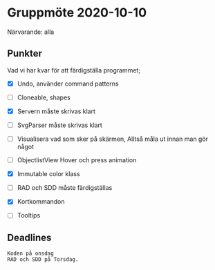 # Gruppmöte 2020-10-10
Närvarande: alla

## Punkter
Vad vi har kvar för att färdigställa programmet;   
- [x] Undo, använder command patterns  
- [ ] Cloneable, shapes  
- [x] Servern måste skrivas klart  
- [ ] SvgParser måste skrivas klart  
- [ ] Visualisera vad som sker på skärmen, Alltså måla ut innan man gör något  
- [ ] ObjectlistView Hover och press animation  
- [x] Immutable color klass   
- [ ] RAD och SDD måste färdigställas  
- [x] Kortkommandon    
- [ ] Tooltips   
    

## Deadlines
    Koden på onsdag
    RAD och SDD på Torsdag.

